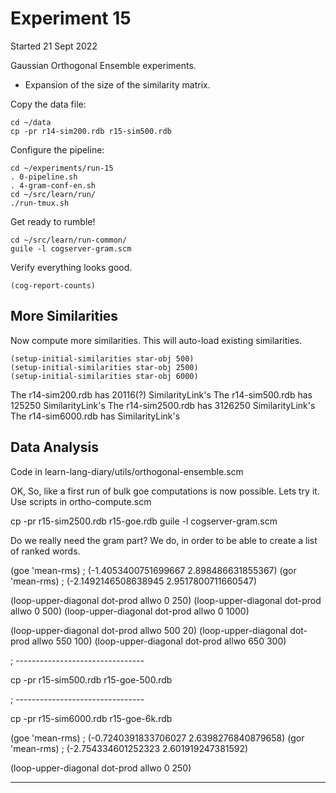 
Experiment 15
=============
Started 21 Sept 2022

Gaussian Orthogonal Ensemble experiments.

* Expansion of the size of the similarity matrix.

Copy the data file:
```
cd ~/data
cp -pr r14-sim200.rdb r15-sim500.rdb
```

Configure the pipeline:
```
cd ~/experiments/run-15
. 0-pipeline.sh
. 4-gram-conf-en.sh
cd ~/src/learn/run/
./run-tmux.sh
```

Get ready to rumble!
```
cd ~/src/learn/run-common/
guile -l cogserver-gram.scm
```

Verify everything looks good.
```
(cog-report-counts)
```

More Similarities
-----------------

Now compute more similarities. This will auto-load existing
similarities.
```
(setup-initial-similarities star-obj 500)
(setup-initial-similarities star-obj 2500)
(setup-initial-similarities star-obj 6000)
```

The r14-sim200.rdb has 20116(?) SimilarityLink's
The r14-sim500.rdb has 125250 SimilarityLink's
The r14-sim2500.rdb has 3126250 SimilarityLink's
The r14-sim6000.rdb has  SimilarityLink's

Data Analysis
-------------

Code in learn-lang-diary/utils/orthogonal-ensemble.scm

OK, So, like a first run of bulk goe computations is now possible.
Lets try it.  Use scripts in ortho-compute.scm

cp -pr r15-sim2500.rdb r15-goe.rdb
guile -l cogserver-gram.scm

Do we really need the gram part?
We do, in order to be able to create a list of ranked words.

(goe 'mean-rms)
; (-1.4053400751699667 2.898486631855367)
(gor 'mean-rms)
; (-2.1492146508638945 2.9517800711660547)


(loop-upper-diagonal dot-prod allwo 0 250)
(loop-upper-diagonal dot-prod allwo 0 500)
(loop-upper-diagonal dot-prod allwo 0 1000)

(loop-upper-diagonal dot-prod allwo 500 20)
(loop-upper-diagonal dot-prod allwo 550 100)
(loop-upper-diagonal dot-prod allwo 650 300)

; --------------------------------

cp -pr r15-sim500.rdb r15-goe-500.rdb

; --------------------------------

cp -pr r15-sim6000.rdb r15-goe-6k.rdb

(goe 'mean-rms)
; (-0.7240391833706027 2.6398276840879658)
(gor 'mean-rms)
; (-2.754334601252323 2.601919247381592)

(loop-upper-diagonal dot-prod allwo 0 250)



---------
